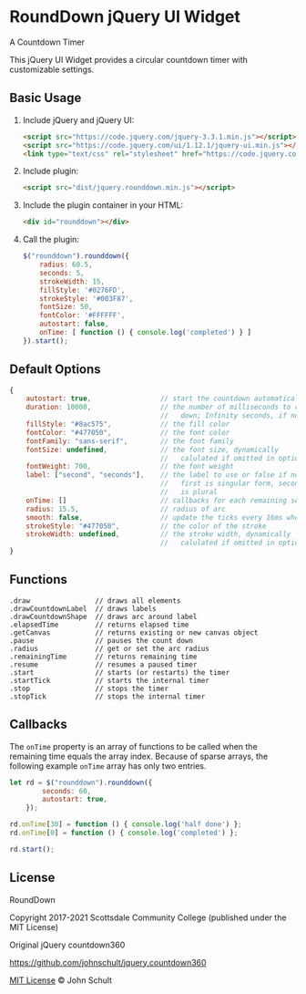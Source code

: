 # RoundDown jQuery UI Widget


A Countdown Timer

This jQuery UI Widget provides a circular countdown timer with customizable
settings.


## Basic Usage

1. Include jQuery and jQuery UI:

    ```html
    <script src="https://code.jquery.com/jquery-3.3.1.min.js"></script>
    <script src="https://code.jquery.com/ui/1.12.1/jquery-ui.min.js"></script>
    <link type="text/css" rel="stylesheet" href="https://code.jquery.com/ui/1.12.1/themes/base/jquery-ui.css">
    ```

1. Include plugin:

    ```html
    <script src="dist/jquery.rounddown.min.js"></script>
    ```

1. Include the plugin container in your HTML:

    ```html
    <div id="rounddown"></div>
    ```

1. Call the plugin:

    ```javascript
    $("rounddown").rounddown({
        radius: 60.5,
        seconds: 5,
        strokeWidth: 15,
        fillStyle: '#0276FD',
        strokeStyle: '#003F87',
        fontSize: 50,
        fontColor: '#FFFFFF',
        autostart: false,
        onTime: [ function () { console.log('completed') } ]
    }).start();
    ```


## Default Options

```javascript
{
    autostart: true,                 // start the countdown automatically
    duration: 10000,                 // the number of milliseconds to count
                                     //   down; Infinity seconds, if null.
    fillStyle: "#8ac575",            // the fill color
    fontColor: "#477050",            // the font color
    fontFamily: "sans-serif",        // the font family
    fontSize: undefined,             // the font size, dynamically
                                     //   calulated if omitted in options
    fontWeight: 700,                 // the font weight
    label: ["second", "seconds"],    // the label to use or false if none,
                                     //   first is singular form, second
                                     //   is plural
    onTime: []                       // callbacks for each remaining second
    radius: 15.5,                    // radius of arc
    smooth: false,                   // update the ticks every 16ms when true
    strokeStyle: "#477050",          // the color of the stroke
    strokeWidth: undefined,          // the stroke width, dynamically
                                     //   calulated if omitted in options
}
```


## Functions

```
.draw                // draws all elements
.drawCountdownLabel  // draws labels
.drawCountdownShape  // draws arc around label
.elapsedTime         // returns elapsed time
.getCanvas           // returns existing or new canvas object
.pause               // pauses the count down
.radius              // get or set the arc radius
.remainingTime       // returns remaining time
.resume              // resumes a paused timer
.start               // starts (or restarts) the timer
.startTick           // starts the internal timer
.stop                // stops the timer
.stopTick            // stops the internal timer
```

## Callbacks

The `onTime` property is an array of functions to be called when the remaining
time equals the array index.  Because of sparse arrays, the following example
`onTime` array has only two entries.

```javascript
let rd = $("rounddown").rounddown({
        seconds: 60,
        autostart: true,
    });

rd.onTime[30] = function () { console.log('half done') };
rd.onTime[0] = function () { console.log('completed') };

rd.start();
```


## License

RoundDown

Copyright 2017-2021 Scottsdale Community College (published under the MIT License)


Original jQuery countdown360

https://github.com/johnschult/jquery.countdown360

[MIT License](http://johnschult.mit-license.org/) © John Schult
